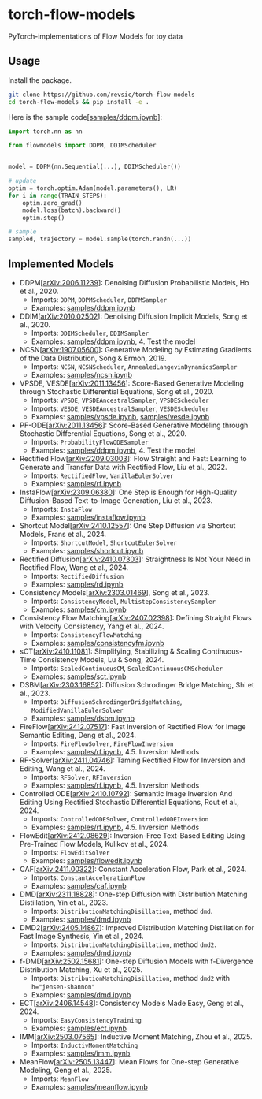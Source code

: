# torch-flow-models

PyTorch-implementations of Flow Models for toy data

## Usage

Install the package.

```bash
git clone https://github.com/revsic/torch-flow-models
cd torch-flow-models && pip install -e .
```

Here is the sample code[[samples/ddpm.ipynb](./samples/ddpm.ipynb)]:

```py
import torch.nn as nn

from flowmodels import DDPM, DDIMScheduler


model = DDPM(nn.Sequential(...), DDIMScheduler())

# update
optim = torch.optim.Adam(model.parameters(), LR)
for i in range(TRAIN_STEPS):
    optim.zero_grad()
    model.loss(batch).backward()
    optim.step()

# sample
sampled, trajectory = model.sample(torch.randn(...))
```

## Implemented Models

- DDPM[[arXiv:2006.11239](https://arxiv.org/abs/2006.11239)]: Denoising Diffusion Probabilistic Models, Ho et al., 2020.
    - Imports: `DDPM`, `DDPMScheduler`, `DDPMSampler`
    - Examples: [samples/ddpm.ipynb](./samples/ddpm.ipynb)
- DDIM[[arXiv:2010.02502](https://arxiv.org/abs/2010.02502)]: Denoising Diffusion Implicit Models, Song et al., 2020.
    - Imports: `DDIMScheduler`, `DDIMSampler`
    - Examples: [samples/ddpm.ipynb](./samples/ddpm.ipynb), 4. Test the model
- NCSN[[arXiv:1907.05600](https://arxiv.org/abs/1907.05600)]: Generative Modeling by Estimating Gradients of the Data Distribution, Song & Ermon, 2019.
    - Imports: `NCSN`, `NCSNScheduler`, `AnnealedLangevinDynamicsSampler`
    - Examples: [samples/ncsn.ipynb](./samples/ncsn.ipynb)
- VPSDE, VESDE[[arXiv:2011.13456](https://arxiv.org/abs/2011.13456)]: Score-Based Generative Modeling through Stochastic Differential Equations, Song et al., 2020.
    - Imports: `VPSDE`, `VPSDEAncestralSampler`, `VPSDEScheduler`
    - Imports: `VESDE`, `VESDEAncestralSampler`, `VESDEScheduler`
    - Examples: [samples/vpsde.ipynb](./samples/vpsde.ipynb), [samples/vesde.ipynb](./samples/vesde.ipynb)
- PF-ODE[[arXiv:2011.13456](https://arxiv.org/abs/2011.13456)]: Score-Based Generative Modeling through Stochastic Differential Equations, Song et al., 2020.
    - Imports: `ProbabilityFlowODESampler`
    - Examples: [samples/ddpm.ipynb](./samples/ddpm.ipynb), 4. Test the model
- Rectified Flow[[arXiv:2209.03003](https://arxiv.org/abs/2209.03003)]: Flow Straight and Fast: Learning to Generate and Transfer Data with Rectified Flow, Liu et al., 2022.
    - Imports: `RectifiedFlow`, `VanillaEulerSolver`
    - Examples: [samples/rf.ipynb](./samples/rf.ipynb)
- InstaFlow[[arXiv:2309.06380](https://arxiv.org/abs/2309.06380)]: One Step is Enough for High-Quality Diffusion-Based Text-to-Image Generation, Liu et al., 2023.
    - Imports: `InstaFlow`
    - Examples: [samples/instaflow.ipynb](./samples/instaflow.ipynb)
- Shortcut Model[[arXiv:2410.12557](https://arxiv.org/abs/2410.12557)]: One Step Diffusion via Shortcut Models, Frans et al., 2024.
    - Imports: `ShortcutModel`, `ShortcutEulerSolver`
    - Examples: [samples/shortcut.ipynb](./samples/shortcut.ipynb)
- Rectified Diffusion[[arXiv:2410.07303](https://arxiv.org/abs/2410.07303)]: Straightness Is Not Your Need in Rectified Flow, Wang et al., 2024.
    - Imports: `RectifiedDiffusion`
    - Examples: [samples/rd.ipynb](./samples/rd.ipynb)
- Consistency Models[[arXiv:2303.01469](https://arxiv.org/abs/2303.01469)], Song et al., 2023.
    - Imports: `ConsistencyModel`, `MultistepConsistencySampler`
    - Examples: [samples/cm.ipynb](./samples/cm.ipynb)
- Consistency Flow Matching[[arXiv:2407.02398](https://arxiv.org/abs/2407.02398)]: Defining Straight Flows with Velocity Consistency, Yang et al., 2024.
    - Imports: `ConsistencyFlowMatching`
    - Examples: [samples/consistencyfm.ipynb](./samples/consistencyfm.ipynb)
- sCT[[arXiv:2410.11081](https://arxiv.org/abs/2410.11081)]: Simplifying, Stabilizing & Scaling Continuous-Time Consistency Models, Lu & Song, 2024.
    - Imports: `ScaledContinuousCM`, `ScaledContinuousCMScheduler`
    - Examples: [samples/sct.ipynb](./samples/sct.ipynb)
- DSBM[[arXiv:2303.16852](https://arxiv.org/abs/2303.16852)]: Diffusion Schrodinger Bridge Matching, Shi et al., 2023.
    - Imports: `DiffusionSchrodingerBridgeMatching`, `ModifiedVanillaEulerSolver`
    - Examples: [samples/dsbm.ipynb](./samples/dsbm.ipynb)
- FireFlow[[arXiv:2412.07517](https://arxiv.org/abs/2412.07517)]: Fast Inversion of Rectified Flow for Image Semantic Editing, Deng et al., 2024. 
    - Imports: `FireFlowSolver`, `FireFlowInversion`
    - Examples: [samples/rf.ipynb](./samples/rf.ipynb), 4.5. Inversion Methods
- RF-Solver[[arXiv:2411.04746](https://arxiv.org/abs/2411.04746)]: Taming Rectified Flow for Inversion and Editing, Wang et al., 2024. 
    - Imports: `RFSolver`, `RFInversion`
    - Examples: [samples/rf.ipynb](./samples/rf.ipynb), 4.5. Inversion Methods
- Controlled ODE[[arXiv:2410.10792](https://arxiv.org/abs/2412.00100)]: Semantic Image Inversion And Editing Using Rectified Stochastic Differential Equations, Rout et al., 2024.
    - Imports: `ControlledODESolver`, `ControlledODEInversion`
    - Examples: [samples/rf.ipynb](./samples/rf.ipynb), 4.5. Inversion Methods
- FlowEdit[[arXiv:2412.08629](https://arxiv.org/abs/2412.08629)]: Inversion-Free Text-Based Editing Using Pre-Trained Flow Models, Kulikov et al., 2024.
    - Imports: `FlowEditSolver`
    - Examples: [samples/flowedit.ipynb](./samples/flowedit.ipynb)
- CAF[[arXiv:2411.00322](https://arxiv.org/abs/2411.00322)]: Constant Acceleration Flow, Park et al., 2024.
    - Imports: `ConstantAccelerationFlow`
    - Examples: [samples/caf.ipynb](./samples/caf.ipynb)
- DMD[[arXiv:2311.18828](https://arxiv.org/abs/2311.18828)]: One-step Diffusion with Distribution Matching Distillation, Yin et al., 2023.
    - Imports: `DistributionMatchingDisillation`, method `dmd`.
    - Examples: [samples/dmd.ipynb](./samples/dmd.ipynb)
- DMD2[[arXiv:2405.14867](https://arxiv.org/abs/2405.14867)]: Improved Distribution Matching Distillation for Fast Image Synthesis, Yin et al., 2024.
    - Imports: `DistributionMatchingDisillation`, method `dmd2`.
    - Examples: [samples/dmd.ipynb](./samples/dmd.ipynb)
- f-DMD[[arXiv:2502.15681](https://arxiv.org/abs/2502.15681)]: One-step Diffusion Models with f-Divergence Distribution Matching, Xu et al., 2025.
    - Imports: `DistributionMatchingDisillation`, method `dmd2` with `h="jensen-shannon"`
    - Examples: [samples/dmd.ipynb](./samples/dmd.ipynb)
- ECT[[arXiv:2406.14548](https://arxiv.org/abs/2406.14548)]: Consistency Models Made Easy, Geng et al., 2024.
    - Imports: `EasyConsistencyTraining`
    - Examples: [samples/ect.ipynb](./samples/ect.ipynb)
- IMM[[arXiv:2503.07565](https://arxiv.org/abs/2503.07565)]: Inductive Moment Matching, Zhou et al., 2025.
    - Imports: `InductivMomentMatching`
    - Examples: [samples/imm.ipynb](./samples/imm.ipynb)
- MeanFlow[[arXiv:2505.13447](https://arxiv.org/abs/2505.13447)]: Mean Flows for One-step Generative Modeling, Geng et al., 2025.
    - Imports: `MeanFlow`
    - Examples: [samples/meanflow.ipynb](./samples/meanflow.ipynb)

